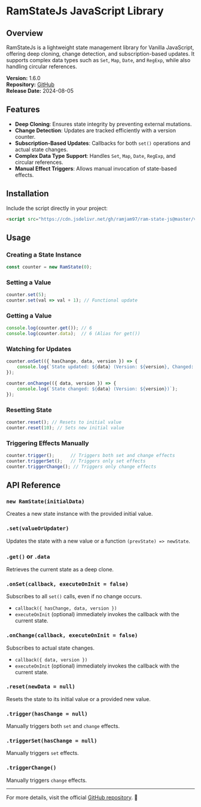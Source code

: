 # RamStateJs JavaScript Library

## Overview

RamStateJs is a lightweight state management library for Vanilla JavaScript, offering deep cloning, change detection, and subscription-based updates. It supports complex data types such as `Set`, `Map`, `Date`, and `RegExp`, while also handling circular references.

**Version:** 1.6.0\
**Repository:** [GitHub](https://github.com/ramjam97/ram-state-js)\
**Release Date:** 2024-08-05

## Features

- **Deep Cloning**: Ensures state integrity by preventing external mutations.
- **Change Detection**: Updates are tracked efficiently with a version counter.
- **Subscription-Based Updates**: Callbacks for both `set()` operations and actual state changes.
- **Complex Data Type Support**: Handles `Set`, `Map`, `Date`, `RegExp`, and circular references.
- **Manual Effect Triggers**: Allows manual invocation of state-based effects.

## Installation

Include the script directly in your project:

```html
<script src="https://cdn.jsdelivr.net/gh/ramjam97/ram-state-js@master/versions/1.6.0/ram-state.min.js"></script>
```

## Usage

### Creating a State Instance

```js
const counter = new RamState(0);
```

### Setting a Value

```js
counter.set(5);
counter.set(val => val + 1); // Functional update
```

### Getting a Value

```js
console.log(counter.get()); // 6
console.log(counter.data);  // 6 (Alias for get())
```

### Watching for Updates

```js
counter.onSet(({ hasChange, data, version }) => {
    console.log(`State updated: ${data} (Version: ${version}, Changed: ${hasChange})`);
});

counter.onChange(({ data, version }) => {
    console.log(`State changed: ${data} (Version: ${version})`);
});
```

### Resetting State

```js
counter.reset(); // Resets to initial value
counter.reset(10); // Sets new initial value
```

### Triggering Effects Manually

```js
counter.trigger();      // Triggers both set and change effects
counter.triggerSet();   // Triggers only set effects
counter.triggerChange(); // Triggers only change effects
```

## API Reference

### `new RamState(initialData)`

Creates a new state instance with the provided initial value.

### `.set(valueOrUpdater)`

Updates the state with a new value or a function `(prevState) => newState`.

### `.get()` or `.data`

Retrieves the current state as a deep clone.

### `.onSet(callback, executeOnInit = false)`

Subscribes to all `set()` calls, even if no change occurs.

- `callback({ hasChange, data, version })`
- `executeOnInit` (optional) immediately invokes the callback with the current state.

### `.onChange(callback, executeOnInit = false)`

Subscribes to actual state changes.

- `callback({ data, version })`
- `executeOnInit` (optional) immediately invokes the callback with the current state.

### `.reset(newData = null)`

Resets the state to its initial value or a provided new value.

### `.trigger(hasChange = null)`

Manually triggers both `set` and `change` effects.

### `.triggerSet(hasChange = null)`

Manually triggers `set` effects.

### `.triggerChange()`

Manually triggers `change` effects.

---

For more details, visit the official [GitHub repository](https://github.com/ramjam97/ram-state-js). 🚀

